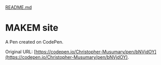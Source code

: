 [README.md](https://github.com/user-attachments/files/22067321/README.md)
# MAKEM site

A Pen created on CodePen.

Original URL: [https://codepen.io/Christopher-Musumary/pen/bNVjdOY](https://codepen.io/Christopher-Musumary/pen/bNVjdOY).

